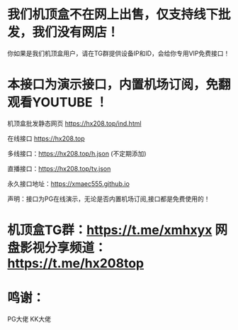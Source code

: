 #  我们机顶盒不在网上出售，仅支持线下批发，我们没有网店！
   你如果是我们机顶盒用户，请在TG群提供设备IP和ID，会给你专用VIP免费接口！

# 本接口为演示接口，内置机场订阅，免翻观看YOUTUBE  ！

机顶盒批发静态网页  https://hx208.top/ind.html   

在线接口  https://hx208.top   

多线接口：https://hx208.top/h.json   (不定期添加)

直播接口：https://hx208.top/tv.json

永久接口地址：https://xmaec555.github.io

 声明：接口为PG在线演示，无论是否内置机场订阅,接口都是免费使用的！

# 机顶盒TG群：https://t.me/xmhxyx  网盘影视分享频道： https://t.me/hx208top

# 鸣谢：
PG大佬  KK大佬
